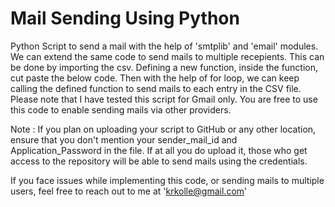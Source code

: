 # Mail Sending Using Python

Python Script to send a mail with the help of 'smtplib' and 'email' modules. We can extend the same code to send mails to multiple recepients.
This can be done by importing the csv. Defining a new function, inside the function, cut paste the below code.
Then with the help of for loop, we can keep calling the defined function to send mails to each entry in the CSV file.
Please note that I have tested this script for Gmail only. You are free to use this code to enable sending mails via other providers.

Note : If you plan on uploading your script to GitHub or any other location, ensure that you don't mention your sender_mail_id and Application_Password in the file.
If at all you do upload it, those who get access to the repository will be able to send mails using the credentials. 

If you face issues while implementing this code, or sending mails to multiple users, feel free to reach out to me at 'krkolle@gmail.com'
 
